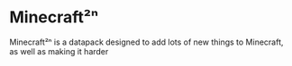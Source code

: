 # Minecraft²ⁿ
Minecraft²ⁿ is a datapack designed to add lots of new things to Minecraft, as well as making it harder
